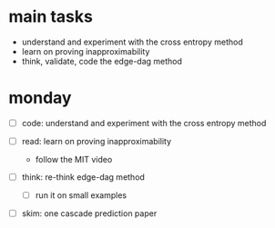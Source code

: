 # main tasks

- understand and experiment with the cross entropy method
- learn on proving inapproximability
- think, validate, code the edge-dag method


# monday

- [ ] code: understand and experiment with the cross entropy method
- [ ] read: learn on proving inapproximability
  - follow the MIT video
- [ ] think: re-think edge-dag method
  - [ ] run it on small examples
- [ ] skim: one cascade prediction paper

